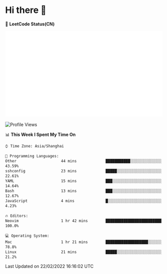# Hi there 👋

📝 **LeetCode Status(CN)**

![wsmbsbbz's LeetCode status](https://github.com/wsmbsbbz/wsmbsbbz/blob/main/status.svg)

<!--
**wsmbsbbz/wsmbsbbz** is a ✨ _special_ ✨ repository because its `README.md` (this file) appears on your GitHub profile.

Here are some ideas to get you started:

- 🔭 I’m currently working on ...
- 🌱 I’m currently learning ...
- 👯 I’m looking to collaborate on ...
- 🤔 I’m looking for help with ...
- 💬 Ask me about ...
- 📫 How to reach me: ...
- 😄 Pronouns: ...
- ⚡ Fun fact: ...
-->
<!--START_SECTION:waka-->
![Profile Views](http://img.shields.io/badge/Profile%20Views-3-blue)

📊 **This Week I Spent My Time On** 

```text
⌚︎ Time Zone: Asia/Shanghai

💬 Programming Languages: 
Other                    44 mins             ███████████░░░░░░░░░░░░░░   43.59% 
sshconfig                23 mins             █████░░░░░░░░░░░░░░░░░░░░   22.61% 
YAML                     15 mins             ███░░░░░░░░░░░░░░░░░░░░░░   14.64% 
Bash                     13 mins             ███░░░░░░░░░░░░░░░░░░░░░░   12.67% 
JavaScript               4 mins              █░░░░░░░░░░░░░░░░░░░░░░░░   4.23%

🔥 Editors: 
Neovim                   1 hr 42 mins        █████████████████████████   100.0%

💻 Operating System: 
Mac                      1 hr 21 mins        ███████████████████░░░░░░   78.8% 
Linux                    21 mins             █████░░░░░░░░░░░░░░░░░░░░   21.2%

```


 Last Updated on 22/02/2022 16:16:02 UTC
<!--END_SECTION:waka-->
